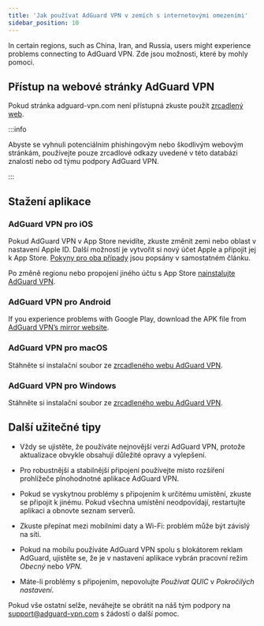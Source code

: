 ```yaml
---
title: 'Jak používat AdGuard VPN v zemích s internetovými omezeními'
sidebar_position: 10
---
```


In certain regions, such as China, Iran, and Russia, users might experience problems connecting to AdGuard VPN. Zde jsou možnosti, které by mohly pomoci.

## Přístup na webové stránky AdGuard VPN

Pokud stránka adguard-vpn.com není přístupná zkuste použít [zrcadlený web](https://adguardvpn-help.com/).

:::info

Abyste se vyhnuli potenciálním phishingovým nebo škodlivým webovým stránkám, používejte pouze zrcadlové odkazy uvedené v této databázi znalostí nebo od týmu podpory AdGuard VPN.

:::

## Stažení aplikace

### AdGuard VPN pro iOS

Pokud AdGuard VPN v App Store nevidíte, zkuste změnit zemi nebo oblast v nastavení Apple ID. Další možností je vytvořit si nový účet Apple a připojit jej k App Store. [Pokyny pro oba případy](/adguard-vpn-for-ios/solving-problems/app-store) jsou popsány v samostatném článku.

Po změně regionu nebo propojení jiného účtu s App Store [nainstalujte AdGuard VPN](https://apps.apple.com/us/app/adguard-vpn-unlimited-fast/id1525373602).

### AdGuard VPN pro Android

If you experience problems with Google Play, download the APK file from [AdGuard VPN’s mirror website](https://adguardvpn-help.com/android/overview.html).

### AdGuard VPN pro macOS

Stáhněte si instalační soubor ze [zrcadleného webu AdGuard VPN](https://adguardvpn-help.com/windows/overview.html).

### AdGuard VPN pro Windows

Stáhněte si instalační soubor ze [zrcadleného webu AdGuard VPN](https://adguardvpn-help.com/mac/overview.html).

## Další užitečné tipy

- Vždy se ujistěte, že používáte nejnovější verzi AdGuard VPN, protože aktualizace obvykle obsahují důležité opravy a vylepšení.

- Pro robustnější a stabilnější připojení používejte místo rozšíření prohlížeče plnohodnotné aplikace AdGuard VPN.

- Pokud se vyskytnou problémy s připojením k určitému umístění, zkuste se připojit k jinému. Pokud všechna umístění neodpovídají, restartujte aplikaci a obnovte seznam serverů.

- Zkuste přepínat mezi mobilními daty a Wi-Fi: problém může být závislý na síti.

- Pokud na mobilu používáte AdGuard VPN spolu s blokátorem reklam AdGuard, ujistěte se, že je v nastavení aplikace vybrán pracovní režim *Obecný* nebo *VPN*.

- Máte-li problémy s připojením, nepovolujte *Používat QUIC* v *Pokročilých nastavení*.

Pokud vše ostatní selže, neváhejte se obrátit na náš tým podpory na <support@adguard-vpn.com> s žádostí o další pomoc.
